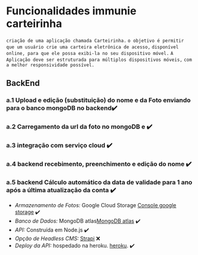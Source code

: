 # Funcionalidades immunie carteirinha

`criação de uma aplicação chamada Carteirinha.`
`o objetivo é permitir que um usuário crie uma carteira eletrônica de acesso,`
`disponível online, para que ele possa exibi-la no seu dispositivo móvel.`
`A Aplicação deve ser estruturada para múltiplos dispositivos móveis,`
`com a melhor responsividade possível.`

## BackEnd

### a.1 Upload e edição (substituição) do nome e da Foto enviando para o banco mongoDB no backend✔️

### a.2 Carregamento da url da foto no mongoDB e ✔️

### a.3 integração com serviço cloud ✔️

### a.4 backend recebimento, preenchimento e edição do nome ✔️

### a.5 backend Cálculo automático da data de validade para 1 ano após a última atualização da conta ✔️

- _Armazenamento de Fotos:_ Google Cloud Storage [Console google storage](https://console.cloud.google.com/storage/browser) ✔️
- _Banco de Dados:_ MongoDB atlas[MongoDB atlas](https://www.mongodb.com/cloud/atlas/register) ✔️
- _API:_ Construída em Node.js ✔️
- _Opção de Headless CMS:_ [Strapi](https://strapi.io) ❌
- _Deploy da API:_ hospedado na heroku. [heroku](https://www.heroku.com). ✔️
